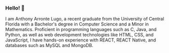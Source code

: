 ### Hello! 👋

I am Anthony Arronte Lugo, a recent graduate from the University of Central Florida with a Bachelor's degree in Computer Science and a Minor in Mathematics. Proficient in programming languages such as C, Java, and Python, as well as web development technologies like HTML, CSS, and JavaScript, I have hands-on experience with REACT, REACT Native, and databases such as MySQL and MongoDB.

